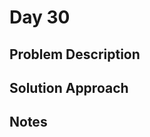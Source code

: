 # Day 30

## Problem Description

<!-- Add problem description here -->

## Solution Approach

<!-- Add your solution approach here -->

## Notes

<!-- Add any additional notes here -->

